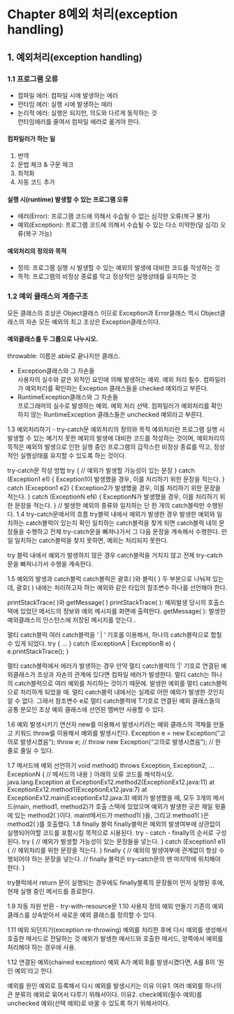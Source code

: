 # Chapter 8예외 처리(exception handling)
## 1. 예외처리(exception handling)
### 1.1 프로그램 오류
- 컴파일 에러: 컴파일 시에 발생하는 에러
- 런타임 에러: 실행 시에 발생하는 에러
- 논리적 에러: 실행은 되지만, 의도와 다르게 동작하는 것</br>
런타임에러를 줄여서 컴파일 에러로 옮겨야 한다.

#### 컴파일러가 하는 일
1. 번역 
2. 문법 체크 & 구문 체크 
3. 최적화 
4. 자동 코드 추가

#### 실행 시(runtime) 발생할 수 있는 프로그램 오류
- 에러(Error): 프로그램 코드에 의해서 수습될 수 없는 심각한 오류(복구 불가)
- 예외(Exception): 프로그램 코드에 의해서 수습될 수 있는 다소 미약한(덜 심각) 오류(복구 가능)

#### 예외처리의 정의와 목적
- 정의: 프로그램 실행 시 발생할 수 있는 예외의 발생에 대비한 코드를 작성하는 것
- 목적: 프로그램의 비정상 종료를 막고 정상적인 실행상태를 유지하는 것

### 1.2 예외 클래스의 계층구조
모든 클래스의 조상은 Object클래스 이므로 Exception과 Error클래스 역시 Object클래스의 자손
모든 예외의 최고 조상은 Exception클래스이다.

#### 예외클래스를 두 그룹으로 나누시오.
throwable: 이름은 able로 끝나지만 클래스.
- Exception클래스와 그 자손들</br>
  사용자의 실수와 같은 외적인 요인에 의해 발생하는 예외. 예외 처리 필수. 컴파일러가 예외처리를 확인하는 Exception 클래스들을 checked 예외라고 부른다.
- RuntimeException클래스와 그 자손들</br>
  프로그래머의 실수로 발생하는 예외. 예외 처리 선택. 컴파일러가 예외처리를 확인하지 않는 RuntimeException 클래스들은 unchecked 예외라고 부른다.

1.3 예외처리하기 - try-catch문
예외처리의 정의와 목적
예외처리란 프로그램 실행 시 발생할 수 있는 예기치 못한 예외의 발생에 대비한 코드를 작성하는 것이며, 예외처리의 목적은 예외의 발생으로 인한 실행 중인 프로그램의 갑작스런 비정상 종료를 막고, 정상적인 실행상태를 유지할 수 있도록 하는 것이다.

try-catch문 작성 방법
try {
	// 예외가 발생할 가능성이 있는 문장
} catch (Exception1 e1) {
	Exception1이 발생했을 경우, 이를 처리하기 위한 문장을 적는다.
}  catch (Exception1 e2) {
	Exception2가 발생했을 경우, 이를 처리하기 위한 문장을 적는다.
}  catch (ExceptionN eN) {
	ExceptionN가 발생했을 경우, 이를 처리하기 위한 문장을 적는다.
} 	// 발생한 예외의 종류와 일치하는 단 한 개의 catch블럭만 수행된다.
1.4 try-catch문에서의 흐름
try블럭 내에서 예외가 발생한 경우
발생한 예외와 일치하는 catch블럭이 있는지 확인
일치하는 catch블럭을 찾게 되면 catch블럭 내의 문장들을 수행하고 전체 try-catch문을 빠져나가서 그 다음 문장을 계속해서 수행한다. 만일 일치하는 catch블럭을 찾지 못하면, 예외는 처리되지 못한다.

try 블럭 내에서 예외가 발생하지 않은 경우
catch블럭을 거치지 않고 전체 try-catch문을 빠져나가서 수행을 계속한다.

1.5 예외의 발생과 catch블럭
catch블럭은 괄호( )와 블럭{ } 두 부분으로 나눠져 있는데, 괄호( ) 내에는 처리하고자 하는 예외와 같은 타입의 참조변수 하나를 선언해야 한다.

printStackTrace( )와 getMessage( )
printStackTrace( ): 예외발생 당시의 호출스택에 있었던 메서드의 정보와 예외 메시지를 화면에 출력한다.
getMessage( ): 발생한 예외클래스의 인스턴스에 저장된 메시지를 얻는다..

멀티 catch블럭
여러 catch블럭을 ‘ | ‘ 기호를 이용해서, 하나의 catch블럭으로 합칠 수 있게 되었다.
try {
…
} catch (ExceptionA | ExceptionB e) { 
	e.printStackTrace();
}

멀티 catch블럭에서 에러가 발생하는 경우
만약 멀티 catch블럭의 ‘|’ 기호로 연결된 예외클래스가 조상과 자손의 관계에 있다면 컴파일 에러가 발생한다.
멀티 catch는 하나의 catch블럭으로 여러 예외를 처리하는 것이기 때문에. 발생한 예외를 멀티 catch블럭으로 처리하게 되었을 때. 멀티 catch블럭 내에서는 실제로 어떤 예외가 발생한 것인지 알 수 없다. 그래서 참조변수 e로 멀티 catch블럭에 T기호로 연결된 예외 클래스들의 공통 분모인 조상 예외 클래스에 선언된 멤버만 사용할 수 있다.

1.6 예외 발생시키기
연산자 new를 이용해서 발생시키려는 예외 클래스의 객체를 만들고
키워드 throw를 이용해서 예외를 발생시킨다.
Exception e = new Exception(“고의로 발생시켰음");
throw e;
// throw new Exception(“고의로 발생시켰음");	// 한 줄로 줄일 수 있다.

1.7 메서드에 예외 선언하기
void method() throws Exception, Exception2, … ExceptionN
{	// 메서드의 내용 	}
아래의 오류 코드를 해석하시오.
java.lang.Exception
	at ExceptionEx12.method2(ExceptionEx12.java:11)
	at ExceptionEx12.method1(ExceptionEx12.java:7)
	at ExceptionEx12.main(ExceptionEx12.java:3)
예외가 발생했을 때, 모두 3개의 메서드(main, method1, method2)가 호출 스택에 있었으며
예외가 발생한 곳은 제일 윗줄에 있는 method2( )이다.
maint메서드가 method1( )을, 그리고 method1( )은 method2( )를 호출했다.
1.8 finally 블럭
finally블럭은 예외의 발생여부에 상관없이 실행되어야할 코드를 포함시킬 목적으로 시용된다.
try - catch - finally의 순서로 구성된다.
try {
	// 예외가 발생할 가능성이 있는 문장들을 넣는다.
} catch (Exception1 e1) {
	// 예외처리를 위한 문장을 적는다.
} finally {
	// 예외의 발생여부에 관계없이 항상 수행되어야 하는 문장을 넣는다.
	// finally 블럭은 try-catch문의 맨 마지막에 위치해야 한다.
}

try블럭에서 return 문이 실행되는 경우에도 finally블록의 문장들이 먼저 실행된 후에, 현재 실행 중인 메서드를 종료한다.

1.9 자동 자원 반환 - try-with-resource문
1.10 사용자 정의 예외 만들기
기존의 예외 클래스를 상속받아서 새로운 예외 클래스를 정의할 수 있다. 

1.11 예외 되던지기(exception re-throwing)
예외를 처리한 후에 다시 예외를 생성해서 호출한 메서드로 전달하는 것
예외가 발생한 메서드와 호출한 메서드, 양쪽에서 예외를 처리해야 하는 경우에 사용. 

1.12 연결된 예외(chained exception)
예외 A가 예외 B를 발생시켰다면, A를 B의 ‘원인 예외'라고 한다.

예외를 원인 예외로 등록해서 다시 예외를 발생시키는 이유
이유1. 여러 예외를 하나의 큰 분류의 예외로 묶어서 다루기 위해서이다. 
이유2. check예외(필수 예외)를 unchecked 예외(선택 예외)로 바꿀 수 있도록 하기 위해서이다. 
